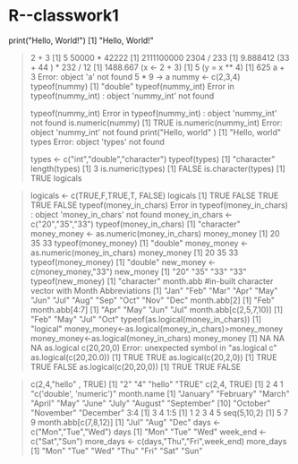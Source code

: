 # R--classwork1
 print("Hello, World!")
[1] "Hello, World!"
> 2 + 3
[1] 5
> 50000 * 42222
[1] 2111100000
> 2304 / 233
[1] 9.888412
> (33 + 44 ) * 232 / 12
[1] 1488.667
> (x <- 2 + 3)
[1] 5
> (y = x ** 4)
[1] 625
> a + 3
Error: object 'a' not found
> 5 * 9 -> a
> nummy <- c(2,3,4)
> typeof(nummy)
[1] "double"
> typeof(nummy_int)
Error in typeof(nummy_int) : object 'nummy_int' not found
> 
> typeof(nummy_int)
Error in typeof(nummy_int) : object 'nummy_int' not found
> is.numeric(nummy)
[1] TRUE
> is.numeric(nummy_int)
Error: object 'nummy_int' not found
> print("Hello, world" )
[1] "Hello, world"
> types
Error: object 'types' not found
> 
> types <- c("int","double","character")
> typeof(types)
[1] "character"
> length(types)
[1] 3
> is.numeric(types)
[1] FALSE
> is.character(types)
[1] TRUE
> logicals


> logicals <- c(TRUE,F,TRUE,T, FALSE)
> logicals
[1]  TRUE FALSE  TRUE  TRUE FALSE
> typeof(money_in_chars)
Error in typeof(money_in_chars) : object 'money_in_chars' not found
> money_in_chars <- c("20","35","33")
> typeof(money_in_chars)
[1] "character"
> money_money <- as.numeric(money_in_chars)
> money_money
[1] 20 35 33
> typeof(money_money)
[1] "double"
> money_money <- as.numeric(money_in_chars)
> money_money
[1] 20 35 33
> typeof(money_money)
[1] "double"
> new_money <- c(money_money,"33")
> new_money
[1] "20" "35" "33" "33"
> typeof(new_money)
[1] "character"
> month.abb #in-built character vector with Month Abbreviations
 [1] "Jan" "Feb" "Mar" "Apr" "May" "Jun" "Jul" "Aug" "Sep" "Oct" "Nov" "Dec"
> month.abb[2]
[1] "Feb"
> month.abb[4:7]
[1] "Apr" "May" "Jun" "Jul"
> month.abb[c(2,5,7,10)]
[1] "Feb" "May" "Jul" "Oct"
> typeof(as.logical(money_in_chars))
[1] "logical"
> money_money<-as.logical(money_in_chars)>money_money
> money_money<-as.logical(money_in_chars)
> money_money
[1] NA NA NA
> as.logical c(20,20,0)
Error: unexpected symbol in "as.logical c"
> as.logical(c(20,20.0))
[1] TRUE TRUE
> as.logical(c(20,2,0))
[1]  TRUE  TRUE FALSE
> as.logical(c(20,20,0))
[1]  TRUE  TRUE FALSE

> c(2,4,"hello" , TRUE)
[1] "2"     "4"     "hello" "TRUE" 
> c(2,4, TRUE)
[1] 2 4 1
 "c('double', 'numeric')"
> month.name
 [1] "January"   "February"  "March"     "April"     "May"       "June"      "July"      "August"    "September"
[10] "October"   "November"  "December" 
> 3:4
[1] 3 4
> 1:5
[1] 1 2 3 4 5
> seq(5,10,2)
[1] 5 7 9
> month.abb[c(7,8,12)]
[1] "Jul" "Aug" "Dec"
> days <- c("Mon","Tue","Wed")
> days
[1] "Mon" "Tue" "Wed"
> week_end <- c("Sat","Sun")
> more_days <- c(days,"Thu","Fri",week_end)
> more_days
[1] "Mon" "Tue" "Wed" "Thu" "Fri" "Sat" "Sun"
> 
